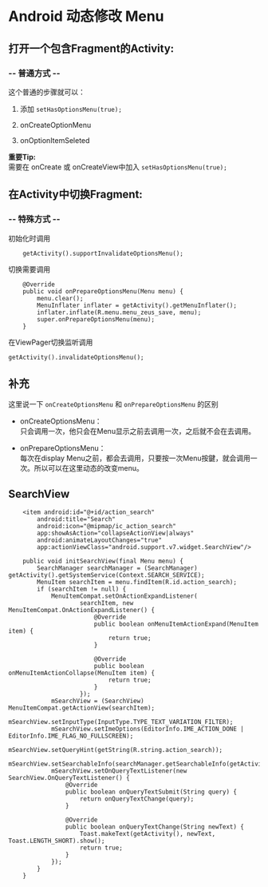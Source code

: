 # Android 动态修改 Menu



## 打开一个包含Fragment的Activity: 
### -- 普通方式 --

这个普通的步骤就可以：

1. 添加 `setHasOptionsMenu(true);`

2. onCreateOptionMenu

3. onOptionItemSeleted

**重要Tip:**    
需要在 onCreate 或 onCreateView中加入 `setHasOptionsMenu(true);`


## 在Activity中切换Fragment:
### -- 特殊方式 --

初始化时调用

```
	getActivity().supportInvalidateOptionsMenu();
```

切换需要调用

```
    @Override
    public void onPrepareOptionsMenu(Menu menu) {
        menu.clear();
        MenuInflater inflater = getActivity().getMenuInflater();
        inflater.inflate(R.menu.menu_zeus_save, menu);
        super.onPrepareOptionsMenu(menu);
    }
```

在ViewPager切换监听调用

```
getActivity().invalidateOptionsMenu();
```

## 补充

这里说一下 `onCreateOptionsMenu` 和 `onPrepareOptionsMenu` 的区别

+ onCreateOptionsMenu：  
只会调用一次，他只会在Menu显示之前去调用一次，之后就不会在去调用。

+ onPrepareOptionsMenu：  
每次在display Menu之前，都会去调用，只要按一次Menu按鍵，就会调用一次。所以可以在这里动态的改变menu。


## SearchView

```
    <item android:id="@+id/action_search"
        android:title="Search"
        android:icon="@mipmap/ic_action_search"
        app:showAsAction="collapseActionView|always"
        android:animateLayoutChanges="true"
        app:actionViewClass="android.support.v7.widget.SearchView"/>
```


```
    public void initSearchView(final Menu menu) {
        SearchManager searchManager = (SearchManager) getActivity().getSystemService(Context.SEARCH_SERVICE);
        MenuItem searchItem = menu.findItem(R.id.action_search);
        if (searchItem != null) {
            MenuItemCompat.setOnActionExpandListener(
                    searchItem, new MenuItemCompat.OnActionExpandListener() {
                        @Override
                        public boolean onMenuItemActionExpand(MenuItem item) {
                            return true;
                        }

                        @Override
                        public boolean onMenuItemActionCollapse(MenuItem item) {
                            return true;
                        }
                    });
            mSearchView = (SearchView) MenuItemCompat.getActionView(searchItem);
            mSearchView.setInputType(InputType.TYPE_TEXT_VARIATION_FILTER);
            mSearchView.setImeOptions(EditorInfo.IME_ACTION_DONE | EditorInfo.IME_FLAG_NO_FULLSCREEN);
            mSearchView.setQueryHint(getString(R.string.action_search));
            mSearchView.setSearchableInfo(searchManager.getSearchableInfo(getActivity().getComponentName()));
            mSearchView.setOnQueryTextListener(new SearchView.OnQueryTextListener() {
                @Override
                public boolean onQueryTextSubmit(String query) {
                    return onQueryTextChange(query);
                }

                @Override
                public boolean onQueryTextChange(String newText) {
                    Toast.makeText(getActivity(), newText, Toast.LENGTH_SHORT).show();
                    return true;
                }
            });
        }
    }
```

